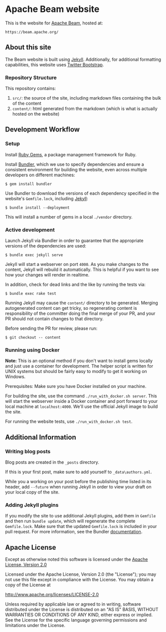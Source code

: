 # Apache Beam website

This is the website for [Apache Beam](https://beam.apache.org/), hosted at:

    https://beam.apache.org/

## About this site

The Beam website is built using [Jekyll](http://jekyllrb.com/). Additionally,
for additional formatting capabilities, this website uses
[Twitter Bootstrap](http://getbootstrap.com/).

### Repository Structure

This repository contains:

1. `src/`: the source of the site, including markdown files containing the bulk of the content
1. `content/`: html generated from the markdown (which is what is actually hosted on the website)

## Development Workflow

### Setup

Install [Ruby Gems](https://rubygems.org/pages/download), a package management framework for Ruby.

Install [Bundler](http://bundler.io/v1.3/rationale.html), which  we use to specify dependencies and ensure
a consistent environment for building the website, even across multiple developers on different machines:

    $ gem install bundler

Use Bundler to download the versions of each dependency specified in the website's `Gemfile.lock`,
including [Jekyll](https://jekyllrb.com/):

    $ bundle install --deployment

This will install a number of gems in a local `./vendor` directory.

### Active development

Launch Jekyll via Bundler in order to guarantee that the appropriate versions of the dependencies are used:

    $ bundle exec jekyll serve

Jekyll will start a webserver on port `4000`. As you make changes to the
content, Jekyll will rebuild it automatically. This is helpful if you want to see
how your changes will render in realtime.

In addition, check for dead links and the like by running the tests via:

    $ bundle exec rake test

Running Jekyll may cause the `content/` directory to be generated.
Merging autogenerated content can get tricky, so regenerating content is
responsibility of the committer doing the final merge of your PR, and
your PR should not contain changes to that directory.

Before sending the PR for review, please run:

    $ git checkout -- content

### Running using Docker

**Note:** This is an optional method if you don't want to install gems locally and just use a container for development. The helper script is written for UNIX systems but should be fairly easy to modify to get it working on Windows.

Prerequisites: Make sure you have Docker installed on your machine.

For building the site, use the command `./run_with_docker.sh server`. This will start the webserver inside a Docker container and port forward to your local machine at `localhost:4000`. We'll use the official Jekyll image to build the site.

For running the website tests, use `./run_with_docker.sh test`.

## Additional Information

### Writing blog posts

Blog posts are created in the `_posts` directory.

If this is your first post, make sure to add yourself to `_data\authors.yml`.

While you a working on your post before the publishing time listed in its header,
add `--future` when running Jekyll in order to view your draft on your local copy of
the site.

### Adding Jekyll plugins

If you modify the site to use additional Jekyll plugins, add them in `Gemfile`
and then run `bundle update`, which will regenerate the complete `Gemfile.lock`.
Make sure that the updated `Gemfile.lock` is included in your pull request. For more information,
see the Bundler [documentation](http://bundler.io/v1.3/rationale.html).

## Apache License

Except as otherwise noted this software is licensed under the
[Apache License, Version 2.0](http://www.apache.org/licenses/LICENSE-2.0.html)

Licensed under the Apache License, Version 2.0 (the "License");
you may not use this file except in compliance with the License.
You may obtain a copy of the License at

  http://www.apache.org/licenses/LICENSE-2.0

Unless required by applicable law or agreed to in writing, software
distributed under the License is distributed on an "AS IS" BASIS,
WITHOUT WARRANTIES OR CONDITIONS OF ANY KIND, either express or implied.
See the License for the specific language governing permissions and
limitations under the License.
